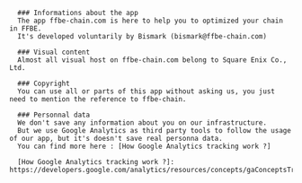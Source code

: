       ### Informations about the app
      The app ffbe-chain.com is here to help you to optimized your chain in FFBE.
      It's developed voluntarily by Bismark (bismark@ffbe-chain.com)

      ### Visual content
      Almost all visual host on ffbe-chain.com belong to Square Enix Co., Ltd.

      ### Copyright
      You can use all or parts of this app without asking us, you just need to mention the reference to ffbe-chain.

      ### Personnal data
      We don't save any information about you on our infrastructure.
      But we use Google Analytics as third party tools to follow the usage of our app, but it's doesn't save real personna data.
      You can find more here : [How Google Analytics tracking work ?]

      [How Google Analytics tracking work ?]: https://developers.google.com/analytics/resources/concepts/gaConceptsTrackingOverview
